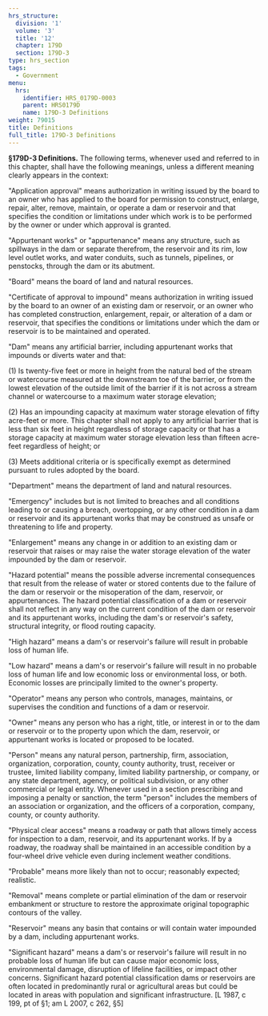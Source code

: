 ```yaml
---
hrs_structure:
  division: '1'
  volume: '3'
  title: '12'
  chapter: 179D
  section: 179D-3
type: hrs_section
tags:
  - Government
menu:
  hrs:
    identifier: HRS_0179D-0003
    parent: HRS0179D
    name: 179D-3 Definitions
weight: 79015
title: Definitions
full_title: 179D-3 Definitions
---
```

**§179D-3 Definitions.** The following terms, whenever used and referred to in this chapter, shall have the following meanings, unless a different meaning clearly appears in the context:

"Application approval" means authorization in writing issued by the board to an owner who has applied to the board for permission to construct, enlarge, repair, alter, remove, maintain, or operate a dam or reservoir and that specifies the condition or limitations under which work is to be performed by the owner or under which approval is granted.

"Appurtenant works" or "appurtenance" means any structure, such as spillways in the dam or separate therefrom, the reservoir and its rim, low level outlet works, and water conduits, such as tunnels, pipelines, or penstocks, through the dam or its abutment.

"Board" means the board of land and natural resources.

"Certificate of approval to impound" means authorization in writing issued by the board to an owner of an existing dam or reservoir, or an owner who has completed construction, enlargement, repair, or alteration of a dam or reservoir, that specifies the conditions or limitations under which the dam or reservoir is to be maintained and operated.

"Dam" means any artificial barrier, including appurtenant works that impounds or diverts water and that:

(1) Is twenty-five feet or more in height from the natural bed of the stream or watercourse measured at the downstream toe of the barrier, or from the lowest elevation of the outside limit of the barrier if it is not across a stream channel or watercourse to a maximum water storage elevation;

(2) Has an impounding capacity at maximum water storage elevation of fifty acre-feet or more. This chapter shall not apply to any artificial barrier that is less than six feet in height regardless of storage capacity or that has a storage capacity at maximum water storage elevation less than fifteen acre-feet regardless of height; or

(3) Meets additional criteria or is specifically exempt as determined pursuant to rules adopted by the board.

"Department" means the department of land and natural resources.

"Emergency" includes but is not limited to breaches and all conditions leading to or causing a breach, overtopping, or any other condition in a dam or reservoir and its appurtenant works that may be construed as unsafe or threatening to life and property.

"Enlargement" means any change in or addition to an existing dam or reservoir that raises or may raise the water storage elevation of the water impounded by the dam or reservoir.

"Hazard potential" means the possible adverse incremental consequences that result from the release of water or stored contents due to the failure of the dam or reservoir or the misoperation of the dam, reservoir, or appurtenances. The hazard potential classification of a dam or reservoir shall not reflect in any way on the current condition of the dam or reservoir and its appurtenant works, including the dam's or reservoir's safety, structural integrity, or flood routing capacity.

"High hazard" means a dam's or reservoir's failure will result in probable loss of human life.

"Low hazard" means a dam's or reservoir's failure will result in no probable loss of human life and low economic loss or environmental loss, or both. Economic losses are principally limited to the owner's property.

"Operator" means any person who controls, manages, maintains, or supervises the condition and functions of a dam or reservoir.

"Owner" means any person who has a right, title, or interest in or to the dam or reservoir or to the property upon which the dam, reservoir, or appurtenant works is located or proposed to be located.

"Person" means any natural person, partnership, firm, association, organization, corporation, county, county authority, trust, receiver or trustee, limited liability company, limited liability partnership, or company, or any state department, agency, or political subdivision, or any other commercial or legal entity. Whenever used in a section prescribing and imposing a penalty or sanction, the term "person" includes the members of an association or organization, and the officers of a corporation, company, county, or county authority.

"Physical clear access" means a roadway or path that allows timely access for inspection to a dam, reservoir, and its appurtenant works. If by a roadway, the roadway shall be maintained in an accessible condition by a four-wheel drive vehicle even during inclement weather conditions.

"Probable" means more likely than not to occur; reasonably expected; realistic.

"Removal" means complete or partial elimination of the dam or reservoir embankment or structure to restore the approximate original topographic contours of the valley.

"Reservoir" means any basin that contains or will contain water impounded by a dam, including appurtenant works.

"Significant hazard" means a dam's or reservoir's failure will result in no probable loss of human life but can cause major economic loss, environmental damage, disruption of lifeline facilities, or impact other concerns. Significant hazard potential classification dams or reservoirs are often located in predominantly rural or agricultural areas but could be located in areas with population and significant infrastructure. [L 1987, c 199, pt of §1; am L 2007, c 262, §5]